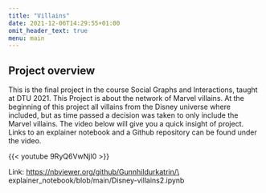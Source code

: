 ```yaml
---
title: "Villains"
date: 2021-12-06T14:29:55+01:00
omit_header_text: true
menu: main
---
```


## Project overview

This is the final project in the course Social Graphs and Interactions, taught at DTU 2021. This Project is about the network of Marvel villains.  At the beginning of this project all villains from the Disney universe where included, but as time passed a decision was taken to only include the Marvel villains. The video below will give you a quick insight of project. Links to an explainer notebook and a Github repository can be found under the video. 

{{< youtube 9RyQ6VwNjI0 >}}



Link: https://nbviewer.org/github/Gunnhildurkatrin/\
explainer_notebook/blob/main/Disney-villains2.ipynb